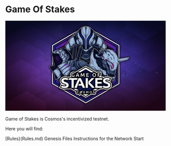 # Game Of Stakes

![Game Of Stakes](GameOfStakes.png)


Game of Stakes is Cosmos's incentivized testnet.

Here you will find:

[Rules}(Rules.md)
Genesis Files
Instructions for the Network Start